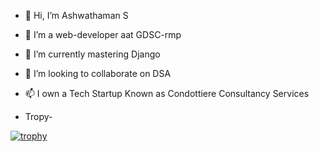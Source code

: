 - 👋 Hi, I’m Ashwathaman S
- 👀 I’m a web-developer aat GDSC-rmp
- 🌱 I’m currently mastering Django
- 💞️ I’m looking to collaborate on DSA
- 📫 I own a Tech Startup Known as Condottiere Consultancy Services
 

- Tropy-

[![trophy](https://github-profile-trophy.vercel.app/?username=Ashwaaahere)](https://github.com/ryo-ma/github-profile-trophy)
